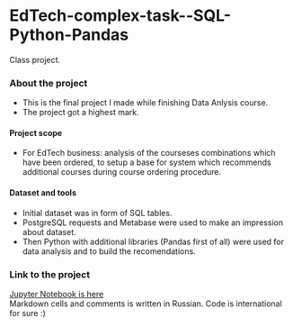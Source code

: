 # EdTech-complex-task--SQL-Python-Pandas
Сlass project. 

### About the project  
- This is the final project I made while finishing Data Anlysis course.
- The project got a highest mark. 
#### Project scope
- For EdTech business: analysis of the courseses combinations which have been ordered, to setup a base for system which recommends additional courses during course ordering procedure. 
#### Dataset and tools
- Initial dataset was in form of SQL tables. 
- PostgreSQL requests and Metabase were used to make an impression about dataset. 
- Then Python with additional libraries (Pandas first of all) were used for data analysis and to build the recomendations.

### Link to the project  
[Jupyter Notebook is here](https://github.com/realseich/EdTech-complex-task--SQL-Python-Pandas/blob/main/Project-4_A.S._final_ed_plus_for_gh.ipynb)   
Markdown cells and comments is written in Russian. Code is international for sure :) 
